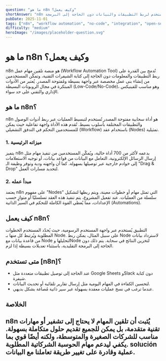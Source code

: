 ```yaml
---  
question: "ما هو n8n وكيف يعمل؟"  
shortAnswer: "n8n هو أداة تلقين مهام عمل بحرية تُستخدم لربط التطبيقات والبيانات دون الحاجة إلى البرمجة."  
pubDate: 2025-11-01  
tags: ["n8n", "workflow automation", "no-code", "integration", "open-source"]  
difficulty: "medium"  
heroImage: "/images/placeholder-question.svg"  
---  
```


# ما هو n8n وكيف يعمل؟  
n8n هو منصة تلقين مهام عمل (Workflow Automation Tool) تُدمج بين القدرة على ربط التطبيقات والمعلومات دون الحاجة إلى كتابة الشيفرات التقنية، وتمكّن المستخدمين من إنشاء بنى عمل مخصصة عبر واجهة بسيطة ومُفتوحة المصدر. يُعتبر من الأدوات المبتكرة في مجال الروبوتات البسيطة (Low-Code/No-Code)، وهو مناسب للفينيكس الإداري والتقني على حد سواء.

## ما هو n8n؟  
n8n هو أداة سحابية مفتوحة المصدر تُستخدم لتبسيط العمليات عبر ربط أدوات الوصول والتطبيقات المختلفة بأسلوب بسيط. تُقدم هذه الأداة واجهة تفاعلية حيث يمكن للمستخدمين التحكم في التدفق التشغيلي (Workflow) باستخدام عقد (Nodes) تمثيلية.  

### 1. ميزاته الرئيسية  
يتميز n8n بدعمه لأكثر من 700 أداة حالية، ويُمكّن المستخدمين من تنفيذ مهام مثل إرسال الرسائل الإلكترونية، التعامل مع البيانات من قواعد بيانات، أو توجيه الاستعلامات إلى خوادم خارجية عبر توصيلها بسهولة. كما أن واجهته ودية وتوفر وظيفة الـ "Drag & Drop" لتحديد مسارات العمل.  

### 2. مبدأ عمله  
يعتمد n8n على مفهوم "Nodes" التي تمثل مهام أو خطوات معينة، ويتم ربطها لتشكيل سلسلة من العمليات. عند تفعيل المشروع، يتم تنفيذ هذه العقد تسلسليًا أو متوازٍ حسب الإعدادات، مما يُعطي القوة الكاملة للتحكم في السير الذاتية (Automations).  

## كيف يعمل n8n؟  
التطبيق يُستخدم عبر واجهة المستخدم الرسومية، حيث يُحدّد المستخدم الخطوات المطلوبة ويُرتبط كل منها بـ Node. على سبيل المثال، يمكن ربط Node لاسترداد بيانات من قاعدة بيانات مع Node لتحليلها وNode لتخزين النتائج في سحابة. يتم ذلك دون الحاجة إلى البرمجة التقليدية، باستثناء تعديلات بسيطة إذا لزم.  

## متى تستخدم [n8n]؟  
- عند الحاجة إلى توصيل تطبيقات متعددة مثل Google Sheets وSlack دون كتابة شيفرة.  
- لتحسين الكفاءة في المهام اليومية مثل إرسال تقارير تلقائية أو تحديث البيانات.  
- عندما ترغب في نسخ عمليات معقدة بسهولة عبر سير ذاتية مُصاغة بشكل بديهي.  

## الخلاصة  
n8n يُثبت أن تلقين المهام لا يحتاج إلى تشفير أو مهارات تقنية متقدمة، بل يمكن للجميع تقديم حلول متكاملة بسهولة. مناسب للشركات الصغيرة والمتوسطة، ولكنه أيضًا قوي بما يكفي ليدعم مهام الحوسبة الشركاتية المطلوبة. solución عملية وقادرة على تغيير طريقة تعاملنا مع البيانات.
---